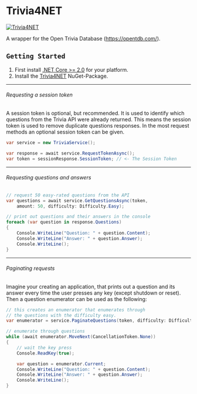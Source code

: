 # Trivia4NET

[![Trivia4NET](https://img.shields.io/nuget/vpre/Trivia4NET.svg)](https://www.nuget.org/packages/Trivia4NET/)

A wrapper for the Open Trivia Database (https://opentdb.com/).

## `Getting Started`

1. First install [.NET Core >= 2.0](https://dotnet.microsoft.com/download/dotnet-core/2.0) for your platform.
2. Install the [Trivia4NET](https://www.nuget.org/packages/Trivia4NET/) NuGet-Package.

___

###### Requesting a session token 

A session token is optional, but recommended. It is used to identify which questions from the Trivia API were already returned. This means the session
token is used to remove duplicate questions responses. In the most request methods an optional session token can be given.

```csharp
var service = new TriviaService();

var response = await service.RequestTokenAsync();
var token = sessionResponse.SessionToken; // <- The Session Token
```

___

###### Requesting questions and answers

```csharp
// request 50 easy-rated questions from the API
var questions = await service.GetQuestionsAsync(token, 
    amount: 50, difficulty: Difficulty.Easy);

// print out questions and their answers in the console
foreach (var question in response.Questions)
{
    Console.WriteLine("Question: " + question.Content);
    Console.WriteLine("Answer: " + question.Answer);
    Console.WriteLine();
}
```

___

###### Paginating requests

Imagine your creating an application, that prints out a question and its answer every time the user presses any key (except shutdown or reset).
Then a question enumerator can be used as the following:

```csharp
// this creates an enumerator that enumerates through 
// the questions with the difficulty easy.
var enumerator = service.PaginateQuestions(token, difficulty: Difficulty.Easy);

// enumerate through questions
while (await enumerator.MoveNext(CancellationToken.None))
{
    // wait the key press
    Console.ReadKey(true);

    var question = enumerator.Current;
    Console.WriteLine("Question: " + question.Content);
    Console.WriteLine("Answer: " + question.Answer);
    Console.WriteLine();
}
```